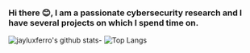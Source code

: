### Hi there 😊, I am a passionate cybersecurity research and I have several projects on which I spend time on. 
![jayluxferro's github stats](https://github-readme-stats.vercel.app/api?username=jayluxferro&show_icons=true&theme=tokyonight)- ![Top Langs](https://github-readme-stats.vercel.app/api/top-langs/?username=jayluxferro&show_icons=true&theme=tokyonight)


